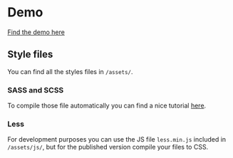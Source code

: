 # Demo

[Find the demo here](https://www.julien-sebag.fr/templates/portfolio-2019-demo/)

## Style files

You can find all the styles files in `/assets/`.

### SASS and SCSS

To compile those file automatically you can find a nice tutorial [here](https://www.taniarascia.com/getting-started-with-grunt-and-sass/).

### Less

For development purposes you can use the JS file `less.min.js` included in `/assets/js/`, but for the published version compile your files to CSS.
